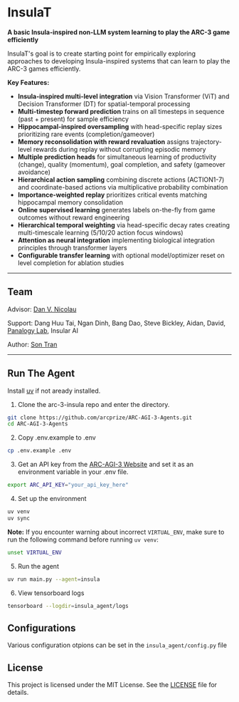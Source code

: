# InsulaT

**A basic Insula-inspired non-LLM system learning to play the ARC-3 game efficiently**

InsulaT's goal is to create starting point for empirically exploring approaches to developing Insula-inspired systems that can learn to play the ARC-3 games efficiently.

**Key Features:**

  - **Insula-inspired multi-level integration** via Vision Transformer (ViT) and Decision Transformer (DT) for spatial-temporal processing
  - **Multi-timestep forward prediction** trains on all timesteps in sequence (past + present) for sample efficiency
  - **Hippocampal-inspired oversampling** with head-specific replay sizes prioritizing rare events (completion/gameover)
  - **Memory reconsolidation with reward revaluation** assigns trajectory-level rewards during replay without corrupting episodic memory
  - **Multiple prediction heads** for simultaneous learning of productivity (change), quality (momentum), goal completion, and safety (gameover avoidance)
  - **Hierarchical action sampling** combining discrete actions (ACTION1-7) and coordinate-based actions via multiplicative probability combination
  - **Importance-weighted replay** prioritizes critical events matching hippocampal memory consolidation
  - **Online supervised learning** generates labels on-the-fly from game outcomes without reward engineering
  - **Hierarchical temporal weighting** via head-specific decay rates creating multi-timescale learning (5/10/20 action focus windows)
  - **Attention as neural integration** implementing biological integration principles through transformer layers
  - **Configurable transfer learning** with optional model/optimizer reset on level completion for ablation studies

---

## Team

Advisor: [Dan V. Nicolau]()

Support: Dang Huu Tai, Ngan Dinh, Bang Dao, Steve Bickley, Aidan, David, [Panalogy Lab](), Insular AI

Author: [Son Tran]()




---

## Run The Agent

Install [uv](https://docs.astral.sh/uv/getting-started/installation/) if not aready installed.

1. Clone the arc-3-insula repo and enter the directory.

```bash
git clone https://github.com/arcprize/ARC-AGI-3-Agents.git
cd ARC-AGI-3-Agents
```

2. Copy .env.example to .env

```bash
cp .env.example .env
```

3. Get an API key from the [ARC-AGI-3 Website](https://three.arcprize.org/) and set it as an environment variable in your .env file.

```bash
export ARC_API_KEY="your_api_key_here"
```

4. Set up the environment

```bash
uv venv
uv sync
```
**Note:** If you encounter warning about incorrect `VIRTUAL_ENV`, make sure to run the following command before running `uv venv`:

```bash
unset VIRTUAL_ENV
```
5. Run the agent

```bash
uv run main.py --agent=insula
```

6. View tensorboard logs

```bash
tensorboard --logdir=insula_agent/logs
```
## Configurations

Various configuration otpions can be set in the `insula_agent/config.py` file

## License

This project is licensed under the MIT License. See the [LICENSE](LICENSE) file for details.
